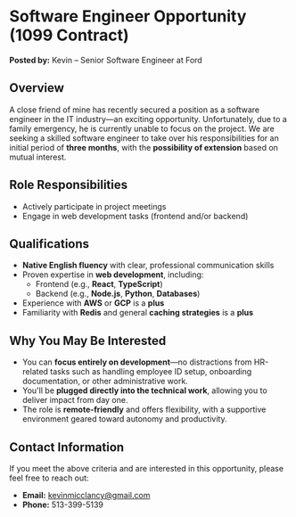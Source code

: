 # Software Engineer Opportunity (1099 Contract)

**Posted by:** Kevin – Senior Software Engineer at Ford

## Overview

A close friend of mine has recently secured a position as a software engineer in the IT industry—an exciting opportunity. Unfortunately, due to a family emergency, he is currently unable to focus on the project. We are seeking a skilled software engineer to take over his responsibilities for an initial period of **three months**, with the **possibility of extension** based on mutual interest.

## Role Responsibilities

- Actively participate in project meetings  
- Engage in web development tasks (frontend and/or backend)

## Qualifications

- **Native English fluency** with clear, professional communication skills  
- Proven expertise in **web development**, including:
  - Frontend (e.g., **React**, **TypeScript**)  
  - Backend (e.g., **Node.js**, **Python**, **Databases**)  
- Experience with **AWS** or **GCP** is a **plus**
- Familiarity with **Redis** and general **caching strategies** is a **plus**

## Why You May Be Interested

- You can **focus entirely on development**—no distractions from HR-related tasks such as handling employee ID setup, onboarding documentation, or other administrative work.  
- You'll be **plugged directly into the technical work**, allowing you to deliver impact from day one.  
- The role is **remote-friendly** and offers flexibility, with a supportive environment geared toward autonomy and productivity.

## Contact Information

If you meet the above criteria and are interested in this opportunity, please feel free to reach out:

- **Email:** [kevinmicclancy@gmail.com](mailto:kevinmicclancy@gmail.com)  
- **Phone:** 513-399-5139
